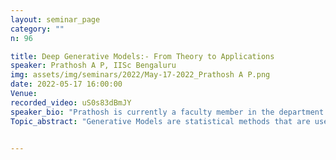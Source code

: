 ```yaml
---
layout: seminar_page
category: ""
n: 96

title: Deep Generative Models:- From Theory to Applications
speaker: Prathosh A P, IISc Bengaluru
img: assets/img/seminars/2022/May-17-2022_Prathosh A P.png
date: 2022-05-17 16:00:00 
Venue: 
recorded_video: uS0s83dBmJY
speaker_bio: "Prathosh is currently a faculty member in the department of Electrical Communication Engineering at the Indian Institute of Science (IISc), Bangalore. He received his PhD from the same institute in 2015 after which he worked in corporate research labs including Xerox Research India, Philips research, and a start-up in CA, USA. His work in the industry, focussing on healthcare analytics, led to the generation of several IP, comprising 15 (US) patents of which 11 are granted and 6 are commercialized. He joined IIT Delhi in 2017 as an Assistant Professor in the computer technology group of Electrical Engineering where was engaged in research and teaching of the machine and deep learning courses. His current research includes guided deep-representational learning, cross-domain generalization, signal processing, and their applications in healthcare. He has co-founded a startup Cogniable.Tech which builds learning algorithms for behavioural healthcare (first-place winner of the recent AI startup challenge by Govt. of India) and also actively engaged with several corporate industries, start-ups, and medical centres (E.g., AIIMS) in solving interesting technical problems."
Topic_abstract: "Generative Models are statistical methods that are used to generative samples from an unknown distributions. Deep Learning, owing to his ubiquitous nature, has dominated the area of generative models, with models such as Generative Adversarial Networks (GANs), Variational Auto-Encoders (VAEs) and Diffusion based models. In this talk, I shall give a rigorous overview of the general working principles of some of these models and discuss a few possible applications in domains such as healthcare."


---
```


